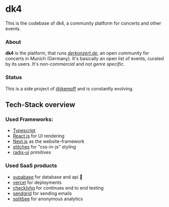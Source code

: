 # dk4

This is the codebase of dk4, a community platform for concerts and other events.

### About

**dk4** is the platform, that runs _[derkonzert.de](https://derkonzert.de)_, an open community for concerts in Munich (Germany). It's basically an open list of events, curated by its users. It's _non-commercial_ and _not genre specific_.

### Status

This is a side project of [@jkempff](https://github.com/jkempff) and is constantly evolving.

## Tech-Stack overview

### Used Frameworks:

- [Typescript](https://www.typescriptlang.org/)
- [React.js](https://reactjs.org/) for UI rendering
- [Next.js](https://nextjs.org/) as the website-framework
- [stitches](https://stitches.dev/) for "css-in-js" styling
- [radix-ui](https://www.radix-ui.com/) primitives

### Used SaaS products

- [supabase](https://supabase.io/) for database and api 💪
- [vercel](https://vercel.com/) for deployments
- [checklyhq](https://www.checklyhq.com/) for continues end to end testing
- [sendgrid](https://sendgrid.com/) for sending emails
- [splitbee](https://splitbee.io/) for anonymous analytics
